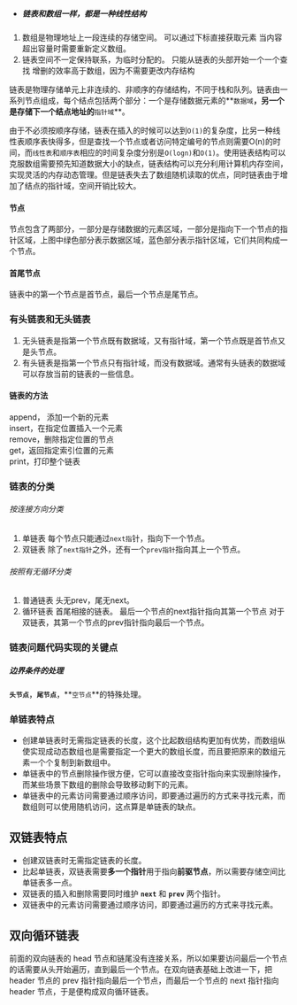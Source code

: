 * ##### 链表和数组一样，都是一种线性结构

1. 数组是物理地址上一段连续的存储空间。 可以通过下标直接获取元素 当内容超出容量时需要重新定义数组。
1. 链表空间不一定保持联系，为临时分配的。 只能从链表的头部开始一个一个查找 增删的效率高于数组，因为不需要更改内存结构


链表是物理存储单元上非连续的、非顺序的存储结构，不同于栈和队列。链表由一系列节点组成，每个结点包括两个部分：一个是存储数据元素的**`数据域`**，另一个是存储下一个结点地址的**`指针域`**。

由于不必须按顺序存储，链表在插入的时候可以达到`O(1)`的复杂度，比另一种线性表顺序表快得多，但是查找一个节点或者访问特定编号的节点则需要O(n)的时间，而`线性表`和`顺序表`相应的时间复杂度分别是`O(logn)`和`O(1)`。使用链表结构可以克服数组需要预先知道数据大小的缺点，链表结构可以充分利用计算机内存空间，实现灵活的内存动态管理。但是链表失去了数组随机读取的优点，同时链表由于增加了结点的指针域，空间开销比较大。

#### 节点
节点包含了两部分，一部分是存储数据的元素区域，一部分是指向下一个节点的指针区域，上图中绿色部分表示数据区域，蓝色部分表示指针区域，它们共同构成一个节点。
#### 首尾节点
链表中的第一个节点是首节点，最后一个节点是尾节点。
### 有头链表和无头链表
1. 无头链表是指第一个节点既有数据域，又有指针域，第一个节点既是首节点又是头节点。
1. 有头链表是指第一个节点只有指针域，而没有数据域。通常有头链表的数据域可以存放当前的链表的一些信息。
#### 链表的方法
append， 添加一个新的元素  
insert，在指定位置插入一个元素  
remove，删除指定位置的节点  
get，返回指定索引位置的元素  
print，打印整个链表  

### 链表的分类

###### 按连接方向分类

1. 单链表 每个节点只能通过`next指`针，指向下一个节点。
1. 双链表 除了`next指针`之外，还有一个`prev指针`指向其上一个节点。

###### 按照有无循环分类

1. 普通链表 头无prev，尾无next。
1. 循环链表 首尾相接的链表。 最后一个节点的next指针指向其第一个节点 对于双链表，其第一个节点的prev指针指向最后一个节点。


### 链表问题代码实现的关键点

##### 边界条件的处理

**`头节点`**，**`尾节点`**，**`空节点`**的特殊处理。

### 单链表特点

* 创建单链表时无需指定链表的长度，这个比起数组结构更加有优势，而数组纵使实现成动态数组也是需要指定一个更大的数组长度，而且要把原来的数组元素一个个复制到新数组中。
* 单链表中的节点删除操作很方便，它可以直接改变指针指向来实现删除操作，而某些场景下数组的删除会导致移动剩下的元素。
* 单链表中的元素访问需要通过顺序访问，即要通过遍历的方式来寻找元素，而数组则可以使用随机访问，这点算是单链表的缺点。

## 双链表特点

* 创建双链表时无需指定链表的长度。
* 比起单链表，双链表需要**多一个指针**用于指向**前驱节点**，所以需要存储空间比单链表多一点。
* 双链表的插入和删除需要同时维护 **`next`** 和 **`prev`** 两个指针。
* 双链表中的元素访问需要通过顺序访问，即要通过遍历的方式来寻找元素。

## 双向循环链表

前面的双向链表的 head 节点和链尾没有连接关系，所以如果要访问最后一个节点的话需要从头开始遍历，直到最后一个节点。在双向链表基础上改进一下，把 header 节点的 prev 指针指向最后一个节点，而最后一个节点的 next 指针指向 header 节点，于是便构成双向循环链表。

